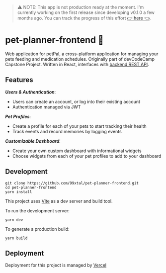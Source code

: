 > ⚠️ NOTE: This app is not production ready at the moment. I'm currently working on the first release since developing v0.1.0 a few months ago. You can track the progress of this effort [👉 here 👈](https://github.com/petpal-project/web/milestone/1).

# pet-planner-frontend 🐸
Web application for petPal, a cross-platform application for managing your pets feeding and medication schedules. Originally part of devCodeCamp Capstone Project.
Written in React, interfaces with [backend REST API](http://github.com/99xtal/pet-planner-api). 


## Features

***Users & Authentication***: 
- Users can create an account, or log into their existing account
- Authentication managed via JWT

***Pet Profiles***:
- Create a profile for each of your pets to start tracking their health
- Track events and record memories by logging events

***Customizable Dashboard***:
- Create your own custom dashboard with informational widgets
- Choose widgets from each of your pet profiles to add to your dashboard

## Development
```
git clone https://github.com/99xtal/pet-planner-frontend.git
cd pet-planner-frontend
yarn install
```
This project uses [Vite](https://vitejs.dev/) as a dev server and build tool.

To run the development server:
```
yarn dev
```

To generate a production build:
```
yarn build
```

## Deployment
Deployment for this project is managed by [Vercel](http://vercel.com)

